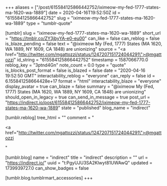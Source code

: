 +++
aliases = ["/post/615584125866442752/iximeow-my-fed-1777-states-ma-1620-wa-1889"]
date = 2020-04-16T19:52:50Z
id = "615584125866442752"
slug = "iximeow-my-fed-1777-states-ma-1620-wa-1889"
type = "tumblr-quote"

[tumblr]
slug = "iximeow-my-fed-1777-states-ma-1620-wa-1889"
short_url = "https://tmblr.co/ZY3jbyYA-e0-eu00"
can_like = false
can_reblog = false
is_blaze_pending = false
text = "@iximeow My (Fed, 1777) States (MA 1620, WA 1889, NY 1609, CA 1848) are unionizing"
source = "<a href=\"http://twitter.com/mgattozzi/status/1247207151724044291\">@mgattozzi</a>"
id_string = "615584125866442752"
timestamp = 1587066770.0
reblog_key = "3ptnd4Gn"
note_count = 0.0
type = "quote"
is_blocks_post_format = false
is_blazed = false
date = "2020-04-16 19:52:50 GMT"
interactability_reblog = "everyone"
can_reply = false
id = 6.155841258664428e+17
format = "html"
interactability_blaze = "everyone"
display_avatar = true
can_blaze = false
summary = "@iximeow My (Fed, 1777) States (MA 1620, WA 1889, NY 1609, CA 1848) are unionizing"
should_open_in_legacy = true
can_send_in_message = true
post_url = "https://indirect.io/post/615584125866442752/iximeow-my-fed-1777-states-ma-1620-wa-1889"
state = "published"
blog_name = "indirect"

[tumblr.reblog]
tree_html = ""
comment = "<p><a href=\"http://twitter.com/mgattozzi/status/1247207151724044291\">@mgattozzi</a></p>"

[tumblr.blog]
name = "indirect"
title = "indirect"
description = ""
url = "https://indirect.io/"
uuid = "t:PgyUJU3SA2Klwyt81UWAwQ"
updated = 1739939727.0
can_show_badges = false

[tumblr.blog.tumblrmart_accessories]
+++
